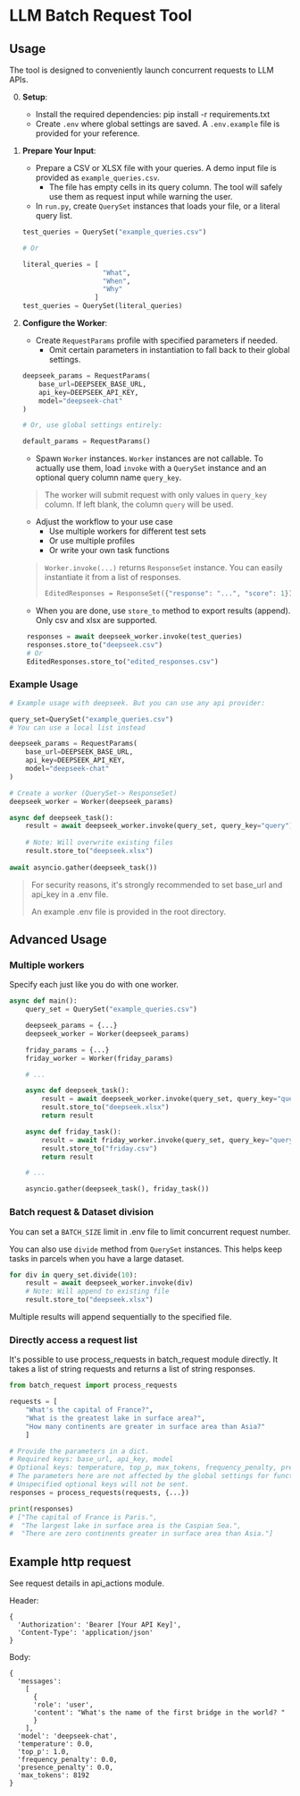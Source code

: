# LLM Batch Request Tool

## Usage

The tool is designed to conveniently launch concurrent requests to LLM APIs.

0. **Setup**:
   - Install the required dependencies:
     pip install -r requirements.txt
   - Create `.env` where global settings are saved. A `.env.example` file is provided for your reference. 

1. **Prepare Your Input**:
   - Prepare a CSV or XLSX file with your queries. A demo input file is provided as `example_queries.csv`.
     - The file has empty cells in its query column. The tool will safely use them as request input while warning the user.
   - In `run.py`, create `QuerySet` instances that loads your file, or a literal query list.
    ```py
    test_queries = QuerySet("example_queries.csv")

    # Or

    literal_queries = [
                        "What",
                        "When",
                        "Why"
                      ]
    test_queries = QuerySet(literal_queries)
    ```

2. **Configure the Worker**:
   - Create `RequestParams` profile with specified parameters if needed.
     - Omit certain parameters in instantiation to fall back to their global settings.
    ```py
    deepseek_params = RequestParams(
        base_url=DEEPSEEK_BASE_URL,
        api_key=DEEPSEEK_API_KEY,
        model="deepseek-chat"
    )

    # Or, use global settings entirely:

    default_params = RequestParams()
    ```
   - Spawn `Worker` instances. `Worker` instances are not callable. To actually use them, load `invoke` with a `QuerySet` instance and an optional query column name `query_key`.
    > The worker will submit request with only values in `query_key` column. If left blank, the column `query` will be used.
    >
      - Adjust the workflow to your use case
        - Use multiple workers for different test sets
        - Or use multiple profiles
        - Or write your own task functions
    > `Worker.invoke(...)` returns `ResponseSet` instance. You can easily instantiate it from a list of responses.
    > ```py
    > EditedResponses = ResponseSet({"response": "...", "score": 1})
    > ```
   - When you are done, use `store_to` method to export results (append). Only csv and xlsx are supported.
   ```py
    responses = await deepseek_worker.invoke(test_queries)
    responses.store_to("deepseek.csv")
    # Or
    EditedResponses.store_to("edited_responses.csv")
   ```

### Example Usage

```py
# Example usage with deepseek. But you can use any api provider:    

query_set=QuerySet("example_queries.csv")
# You can use a local list instead

deepseek_params = RequestParams(
    base_url=DEEPSEEK_BASE_URL,
    api_key=DEEPSEEK_API_KEY,
    model="deepseek-chat"
)

# Create a worker (QuerySet-> ResponseSet)
deepseek_worker = Worker(deepseek_params)

async def deepseek_task():
    result = await deepseek_worker.invoke(query_set, query_key="query")
    
    # Note: Will overwrite existing files
    result.store_to("deepseek.xlsx")
    
await asyncio.gather(deepseek_task())
```

> For security reasons, it's strongly recommended to set base_url and api_key in a .env file.
> 
> An example .env file is provided in the root directory.

## Advanced Usage

### Multiple workers

Specify each just like you do with one worker.

```py
async def main():
    query_set = QuerySet("example_queries.csv")

    deepseek_params = {...}
    deepseek_worker = Worker(deepseek_params)

    friday_params = {...}
    friday_worker = Worker(friday_params)

    # ...

    async def deepseek_task():
        result = await deepseek_worker.invoke(query_set, query_key="query")
        result.store_to("deepseek.xlsx")
        return result

    async def friday_task():
        result = await friday_worker.invoke(query_set, query_key="query")
        result.store_to("friday.csv")
        return result

    # ...

    asyncio.gather(deepseek_task(), friday_task())
```

### Batch request & Dataset division

You can set a `BATCH_SIZE` limit in .env file to limit concurrent request number.

You can also use `divide` method from `QuerySet` instances. This helps keep tasks in parcels when you have a large dataset.

```py
for div in query_set.divide(10):
    result = await deepseek_worker.invoke(div)
    # Note: Will append to existing file
    result.store_to("deepseek.xlsx")
```
Multiple results will append sequentially to the specified file.

### Directly access a request list

It's possible to use process_requests in batch_request module directly.
It takes a list of string requests and returns a list of string responses.

```py
from batch_request import process_requests

requests = [
    "What's the capital of France?",
    "What is the greatest lake in surface area?",
    "How many continents are greater in surface area than Asia?"
    ]

# Provide the parameters in a dict.
# Required keys: base_url, api_key, model
# Optional keys: temperature, top_p, max_tokens, frequency_penalty, presence_penalty 
# The parameters here are not affected by the global settings for functional purity reason.
# Unspecified optional keys will not be sent.
responses = process_requests(requests, {...})

print(responses)
# ["The capital of France is Paris.",
#  "The largest lake in surface area is the Caspian Sea.",
#  "There are zero continents greater in surface area than Asia."]
```
## Example http request

See request details in api_actions module.


Header:

```
{
  'Authorization': 'Bearer [Your API Key]',
  'Content-Type': 'application/json'
}
```

Body: 

```
{
  'messages':
    [
      {
      'role': 'user', 
      'content': "What's the name of the first bridge in the world? "
      }
    ],
  'model': 'deepseek-chat', 
  'temperature': 0.0, 
  'top_p': 1.0, 
  'frequency_penalty': 0.0, 
  'presence_penalty': 0.0, 
  'max_tokens': 8192
}
```